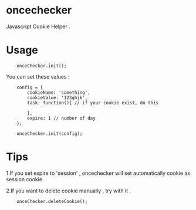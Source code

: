 oncechecker
===========

Javascript Cookie Helper . 

Usage
=====

		onceChecker.init();

You can set these values :

		config = {
			cookieName: 'something',
			cookieValue: '123ghjk',
			task: function(){ // if your cookie exist, do this

			},
			expire: 1 // number of day
		};

		onceChecker.init(config);

Tips
====

1.If you set expire to 'session' , oncechecker will set automatically cookie as session cookie.

2.If you want to delete cookie manually , try with it .

		onceChecker.deleteCookie();

